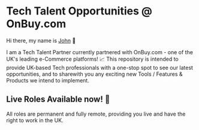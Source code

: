 # Tech Talent Opportunities @ OnBuy.com
Hi there, my name is [John](https://www.linkedin.com/in/john-morton-720923147/) 👋

I am a Tech Talent Partner currently partnered with OnBuy.com - one of the UK's leading e-Commerce platforms! 📈
This repository is intended to provide UK-based Tech professionals with a one-stop spot to see our latest opportunities, and to sharewith you any exciting new Tools / Features & Products we intend to implement.

## Live Roles Available now! 💼
All roles are permanent and fully remote, providing you live and have the right to work in the UK.

